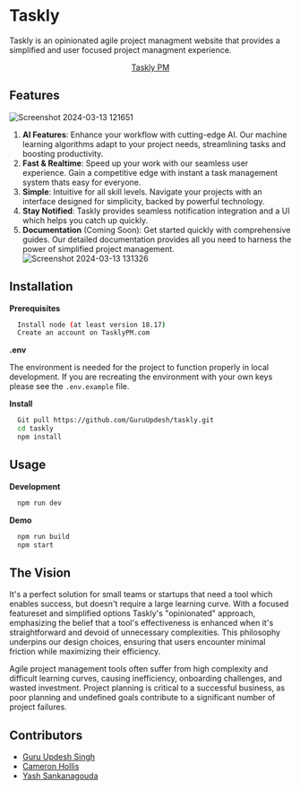 
# Taskly
Taskly is an opinionated agile project managment website that provides a simplified and user focused project managment experience.
<div align="center">

[Taskly PM](https://tasklypm.com/)

</div>

## Features
![Screenshot 2024-03-13 121651](https://github.com/GuruUpdesh/taskly/assets/62634868/50042f27-d237-4988-9249-4a930d36bd9b)
1. **AI Features**: Enhance your workflow with cutting-edge AI. Our machine learning algorithms adapt to your project needs, streamlining tasks and boosting productivity.
2. **Fast & Realtime**: Speed up your work with our seamless user experience. Gain a competitive edge with instant a task management system thats easy for everyone.
3. **Simple**: Intuitive for all skill levels. Navigate your projects with an interface designed for simplicity, backed by powerful technology.
4. **Stay Notified**: Taskly provides seamless notification integration and a UI which helps you catch up quickly.
5. **Documentation** (Coming Soon): Get started quickly with comprehensive guides. Our detailed documentation provides all you need to harness the power of simplified project management.
![Screenshot 2024-03-13 131326](https://github.com/GuruUpdesh/track-it/assets/62634868/d474efba-e258-47c5-96ad-195b4a9f5046)

## Installation

**Prerequisites**
```bash
  Install node (at least version 18.17)
  Create an account on TasklyPM.com
```

**.env**

The environment is needed for the project to function properly in local development. If you are recreating the environment with your own keys please see the `.env.example` file.

**Install**
```bash
  Git pull https://github.com/GuruUpdesh/taskly.git
  cd taskly
  npm install
```
## Usage
**Development**
```bash
  npm run dev
```
**Demo**
```bash
  npm run build
  npm start
```

## The Vision
It's a perfect solution for small teams or startups that need a tool which enables success, but doesn't require a large learning curve. With a focused featureset and simplified options Taskly's "opinionated" approach, emphasizing the belief that a tool's effectiveness is enhanced when it's straightforward and devoid of unnecessary complexities. This philosophy underpins our design choices, ensuring that users encounter minimal friction while maximizing their efficiency.

Agile project management tools often suffer from high complexity and difficult learning curves, causing inefficiency, onboarding challenges, and wasted investment. Project planning is critical to a successful business, as poor planning and undefined goals contribute to a significant number of project failures.

## Contributors

- [Guru Updesh Singh](https://github.com/GuruUpdesh)
- [Cameron Hollis](https://github.com/cameronhollis4)
- [Yash Sankanagouda](https://github.com/sankanay)
